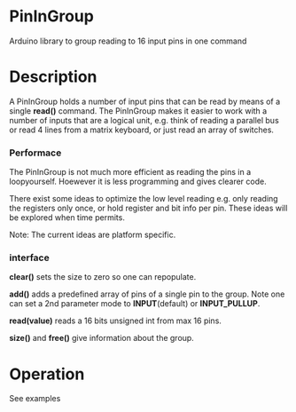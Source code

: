 # PinInGroup

Arduino library to group reading to 16 input pins in one command

# Description

A PinInGroup holds a number of input pins that can be read by means of a single **read()** command.
The PinInGroup makes it easier to work with a number of inputs that are a logical unit,
e.g. think of reading a parallel bus or read 4 lines from a matrix keyboard, or just 
read an array of switches.

### Performace

The PinInGroup is not much more efficient as reading the pins in a loopyourself.
Hoewever it is less programming and gives clearer code.

There exist some ideas to optimize the low level reading e.g. only reading
the registers only once, or hold register and bit info per pin.
These ideas will be explored when time permits. 

Note: The current ideas are platform specific.

### interface

**clear()** sets the size to zero so one can repopulate.

**add()** adds a predefined array of pins of a single pin to the group. 
Note one can set a 2nd parameter mode to **INPUT**(default) or **INPUT_PULLUP**.

**read(value)** reads a 16 bits unsigned int from max 16 pins.

**size()** and **free()** give information about the group.

# Operation

See examples

